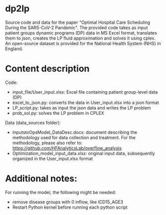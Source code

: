 # dp2lp
Source code and data for the paper "Optimal Hospital Care Scheduling During the SARS-CoV-2 Pandemic". The provided code takes as input patient groups dynamic programs (DP) data in MS Excel format, translates them to json, creates the LP fluid approximation and solves it using cplex. An open-source dataset is provided for the National Health System (NHS) in England. 

# Content description

Code:
- input\_file/User\_input.xlsx: Excel file containing patient group-level data (DP)
- excel\_to\_json.py: converts the data in User\_input.xlsx into a json format
- LP\_script.py: takes as input the json data and writes the LP problem 
- prob\_sol.py: solves the LP problem in CPLEX 

Data (data\_sources folder):
- InputstoOpsModel\_DataDesc.docx: document describing the methodology used for data collection and treatment. For the methodology, please also refer to: https://github.com/HFAnalyticsLab/overflow_analysis
- Optimization\_model\_input\_data.xlsx: original input data, subsequently organized in the User\_input.xlsx format

# Additional notes:
For running the model, the following might be needed:
- remove disease groups with 0 inflow, like ICD15\_AGE3
- Restart Python kernel before running each python script